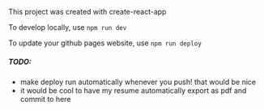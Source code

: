 This project was created with create-react-app

To develop locally, use `npm run dev`

To update your github pages website, use `npm run deploy`

##### TODO:

- make deploy run automatically whenever you push! that would be nice
- it would be cool to have my resume automatically export as pdf and commit to here
